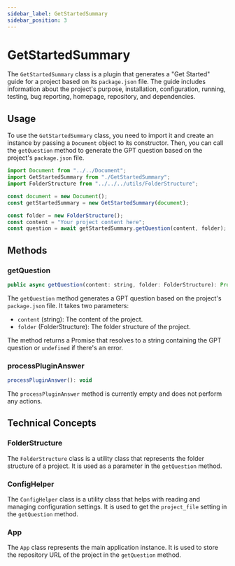 ```yaml
---
sidebar_label: GetStartedSummary
sidebar_position: 3
---
```

# GetStartedSummary

The `GetStartedSummary` class is a plugin that generates a "Get Started" guide for a project based on its `package.json` file. The guide includes information about the project's purpose, installation, configuration, running, testing, bug reporting, homepage, repository, and dependencies.

## Usage

To use the `GetStartedSummary` class, you need to import it and create an instance by passing a `Document` object to its constructor. Then, you can call the `getQuestion` method to generate the GPT question based on the project's `package.json` file.

```javascript
import Document from "../../Document";
import GetStartedSummary from "./GetStartedSummary";
import FolderStructure from "../../../utils/FolderStructure";

const document = new Document();
const getStartedSummary = new GetStartedSummary(document);

const folder = new FolderStructure();
const content = "Your project content here";
const question = await getStartedSummary.getQuestion(content, folder);
```

## Methods

### getQuestion

```javascript
public async getQuestion(content: string, folder: FolderStructure): Promise<string | undefined>
```

The `getQuestion` method generates a GPT question based on the project's `package.json` file. It takes two parameters:

- `content` (string): The content of the project.
- `folder` (FolderStructure): The folder structure of the project.

The method returns a Promise that resolves to a string containing the GPT question or `undefined` if there's an error.

### processPluginAnswer

```javascript
processPluginAnswer(): void
```

The `processPluginAnswer` method is currently empty and does not perform any actions.

## Technical Concepts

### FolderStructure

The `FolderStructure` class is a utility class that represents the folder structure of a project. It is used as a parameter in the `getQuestion` method.

### ConfigHelper

The `ConfigHelper` class is a utility class that helps with reading and managing configuration settings. It is used to get the `project_file` setting in the `getQuestion` method.

### App

The `App` class represents the main application instance. It is used to store the repository URL of the project in the `getQuestion` method.
